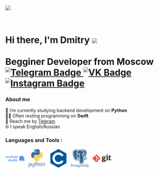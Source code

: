 <div id="header" align="left">
  <img src="https://camo.githubusercontent.com/2309797487e5e969659a3b545c96151807b04120a9cc2985f632ec94ba00c9f3/68747470733a2f2f6d656469612e67697068792e636f6d2f6d656469612f53576f536b4e36447854737a71494b4571762f67697068792e676966" width="500"/>
  <h1>
    <abc>
      <br>Hi there, I'm Dmitry <img src="https://media.giphy.com/media/hvRJCLFzcasrR4ia7z/giphy.gif" width="30px"/><br>
      <br>Begginer Developer from Moscow<br>
      <div id="badges">
        <a href="https://t.me/dro0zd">
          <img src="https://img.shields.io/badge/Telegram-blue?logo=Telegram&logoColor=white" alt="Telegram Badge"/>
        </a>
        <a href="https://m.vk.com/dmitry.dubrovin">
          <img src="https://img.shields.io/badge/VK-blue?logo=VK&logoColor=white" alt="VK Badge"/>
        </a>
        <a href="https://instagram.com/_freeclimber_?igshid=OGQ5ZDc2ODk2ZA==">
          <img src="https://img.shields.io/badge/Instagram-pink?logo=Instagram&logoColor=purple" alt="Instagram Badge"/>
        </a>
      </abc>
  </h1>
</div>
  
### About me
🌱 I’m currently studying backend development on **Python**\
👨‍💻 Often resting programming on **Swift**\
🔗 Reach me by [Teleram](https://t.me/dro0zd)\
🌐 I speak English/Russian
  
### Languages and Tools :
<div>
  <img src="https://github.com/devicons/devicon/blob/master/icons/androidstudio/androidstudio-plain-wordmark.svg" title="Android Studio" alt="Android Studio" width="60" height="60"/>&nbsp;
  <img src="https://github.com/devicons/devicon/blob/master/icons/python/python-original-wordmark.svg" title="Python" alt="Python" width="60" height="60"/>&nbsp;
  <img src="https://github.com/devicons/devicon/blob/master/icons/c/c-plain.svg" title="C/C++" alt="C/C++" width="60" height="60"/>&nbsp;
  <img src="https://github.com/devicons/devicon/blob/master/icons/postgresql/postgresql-plain-wordmark.svg" title="PostgreSQL"  alt="PostgreSQL" width="60" height="60"/>&nbsp;
  <img src="https://github.com/devicons/devicon/blob/master/icons/git/git-original-wordmark.svg" title="Git" **alt="Git" width="60" height="60"/>
</div>
